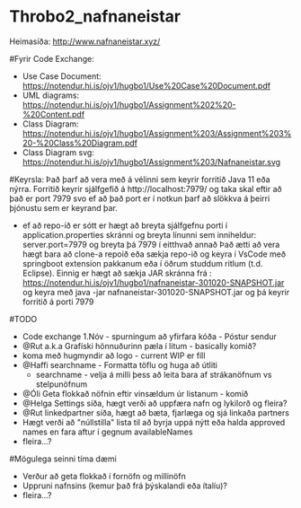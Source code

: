 # Throbo2_nafnaneistar
 
Heimasíða:
http://www.nafnaneistar.xyz/


#Fyrir Code Exchange:
* Use Case Document: https://notendur.hi.is/ojv1/hugbo1/Use%20Case%20Document.pdf 
* UML diagrams: https://notendur.hi.is/ojv1/hugbo1/Assignment%202%20-%20Content.pdf 
* Class Diagram: https://notendur.hi.is/ojv1/hugbo1/Assignment%203/Assignment%203%20-%20Class%20Diagram.pdf
* Class Diagram svg: https://notendur.hi.is/ojv1/hugbo1/Assignment%203/Nafnaneistar.svg

#Keyrsla:
Það þarf að vera með á vélinni sem keyrir forritið Java 11 eða nýrra.
Forritið keyrir sjálfgefið á http://localhost:7979/ og taka skal eftir að það er port 7979 svo ef að það port er í notkun þarf að slökkva á þeirri þjónustu sem er keyrand þar.
* ef að repo-ið er sótt er hægt að breyta sjálfgefnu porti í application.properties skránni og breyta línunni sem inniheldur: server.port=7979 og breyta þá 7979 í eitthvað annað
Það ætti að vera hægt bara að clone-a repoið eða sækja repo-ið og keyra í VsCode með springboot extension pakkanum eða í öðrum studdum ritlum (t.d. Eclipse).
Einnig er hægt að sækja JAR skránna frá : https://notendur.hi.is/ojv1/hugbo1/nafnaneistar-301020-SNAPSHOT.jar og keyra með java -jar nafnaneistar-301020-SNAPSHOT.jar og þá keyrir forritið á porti 7979



#TODO
* Code exchange 1.Nóv - spurningum að yfirfara kóða - Póstur sendur
* @Rut a.k.a Grafíski hönnuðurinn pæla í litum - basically komið?
* koma með hugmyndir að logo - current WIP er fíll
* @Haffi searchname -  Formatta töflu og huga að útliti <br/>
  * searchname - velja á milli þess að leita bara af strákanöfnum vs stelpunöfnum
* @Óli Geta flokkað nöfnin eftir vinsældum úr listanum - komið
* @Helga Settings síða, hægt verði að uppfæra nafn og lykilorð og fleira?
* @Rut linkedpartner síða, hægt að bæta, fjarlæga og sjá linkaða partners
* Hægt verði að "núllstilla" lista til að byrja uppá nýtt eða halda approved names en fara aftur í gegnum availableNames
* fleira...?

#Mögulega seinni tíma dæmi
* Verður að geta flokkað í fornöfn og millinöfn
* Uppruni nafnsins (kemur það frá þýskalandi eða ítalíu)?
* fleira...?
